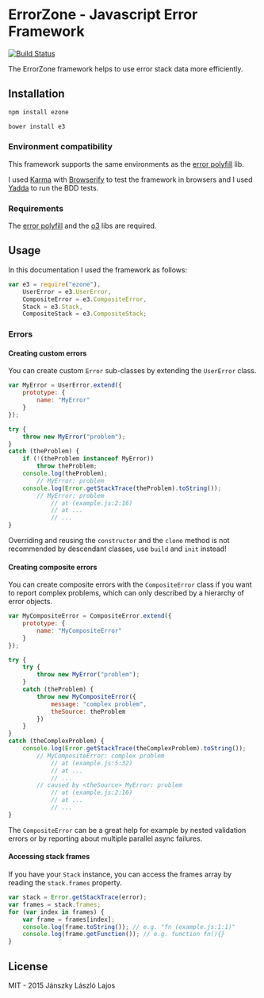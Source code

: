 # ErrorZone - Javascript Error Framework

[![Build Status](https://travis-ci.org/inf3rno/e3.png?branch=master)](https://travis-ci.org/inf3rno/e3)

The ErrorZone framework helps to use error stack data more efficiently.

## Installation

```bash
npm install ezone
```

```bash
bower install e3
```

### Environment compatibility

This framework supports the same environments as the [error polyfill](https://github.com/inf3rno/error-polyfill) lib.

I used [Karma](https://github.com/karma-runner/karma) with [Browserify](https://github.com/substack/node-browserify) to test the framework in browsers and I used [Yadda](https://github.com/acuminous/yadda) to run the BDD tests.

### Requirements

The [error polyfill](https://github.com/inf3rno/error-polyfill) and the [o3](https://github.com/inf3rno/o3) libs are required.

## Usage

In this documentation I used the framework as follows:

```js
var e3 = require("ezone"),
    UserError = e3.UserError,
    CompositeError = e3.CompositeError,
    Stack = e3.Stack,
    CompositeStack = e3.CompositeStack;
```

### Errors

#### Creating custom errors

You can create custom `Error` sub-classes by extending the `UserError` class.

```js
var MyError = UserError.extend({
    prototype: {
        name: "MyError"
    }
});

try {
    throw new MyError("problem");
}
catch (theProblem) {
    if (!(theProblem instanceof MyError))
        throw theProblem;
    console.log(theProblem);
        // MyError: problem
    console.log(Error.getStackTrace(theProblem).toString());
        // MyError: problem
            // at (example.js:2:16)
            // at ...
            // ...
}
```

Overriding and reusing the `constructor` and the `clone` method is not recommended by descendant classes, use `build` and `init` instead!

#### Creating composite errors

You can create composite errors with the `CompositeError` class if you want to report complex problems, which can only described by a hierarchy of error objects.

```js
var MyCompositeError = CompositeError.extend({
    prototype: {
        name: "MyCompositeError"
    }
});

try {
    try {
        throw new MyError("problem");
    }
    catch (theProblem) {
        throw new MyCompositeError({
            message: "complex problem",
            theSource: theProblem
        })
    }
}
catch (theComplexProblem) {
    console.log(Error.getStackTrace(theComplexProblem).toString());
        // MyCompositeError: complex problem
            // at (example.js:5:32)
            // at ...
            // ...
        // caused by <theSource> MyError: problem
            // at (example.js:2:16)
            // at ...
            // ...
}
```

The `CompositeError` can be a great help for example by nested validation errors or by reporting about multiple parallel async failures.

#### Accessing stack frames

If you have your `Stack` instance, you can access the frames array by reading the `stack.frames` property.

```js
var stack = Error.getStackTrace(error);
var frames = stack.frames;
for (var index in frames) {
    var frame = frames[index];
    console.log(frame.toString()); // e.g. "fn (example.js:1:1)"
    console.log(frame.getFunction()); // e.g. function fn(){}
}
```

## License

MIT - 2015 Jánszky László Lajos